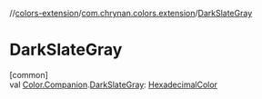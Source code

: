 //[colors-extension](../../index.md)/[com.chrynan.colors.extension](index.md)/[DarkSlateGray](-dark-slate-gray.md)

# DarkSlateGray

[common]\
val [Color.Companion](../../../colors-core/colors-core/com.chrynan.colors/-color/-companion/index.md).[DarkSlateGray](-dark-slate-gray.md): [HexadecimalColor](../../../colors-core/colors-core/com.chrynan.colors/-hexadecimal-color/index.md)
